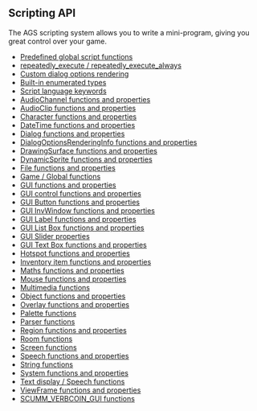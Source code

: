 Scripting API
-------------

The AGS scripting system allows you to write a mini-program, giving you
great control over your game.

- [Predefined global script functions](TextScriptEvents)
- [repeatedly_execute / repeatedly_execute_always](RepExec) 
- [Custom dialog options rendering](CustomDialogOptions)<br>
- [Built-in enumerated types](BuiltInEnums)<br>
- [Script language keywords](managedmodifier)<br>
- [AudioChannel functions and properties](AudioChannel#audiochannelcommands)<br>
- [AudioClip functions and properties](AudioClip)<br>
- [Character functions and properties](Character)<br>
- [DateTime functions and properties](DateTime)<br>
- [Dialog functions and properties](Dialog)<br>
- [DialogOptionsRenderingInfo functions and properties](DialogOptionsRenderingInfo#dialogoptionsrenderinginfofunctions)<br>
- [DrawingSurface functions and properties](DrawingSurfaceFunctions)<br>
- [DynamicSprite functions and properties](DynamicSprite)<br>
- [File functions and properties](File)<br>
- [Game / Global functions](Game)<br>
- [GUI functions and properties](GUI)<br>
- [GUI control functions and properties](GUIControl)<br>
- [GUI Button functions and properties](Button)<br>
- [GUI InvWindow functions and properties](GUI)<br>
- [GUI Label functions and properties](Label)<br>
- [GUI List Box functions and properties](ListBox)<br>
- [GUI Slider properties](Slider)<br>
- [GUI Text Box functions and properties](TextBox)<br>
- [Hotspot functions and properties](Hotspot)<br>
- [Inventory item functions and properties](InventoryItem)<br>
- [Maths functions and properties](Maths)<br>
- [Mouse functions and properties](Mouse)<br>
- [Multimedia functions](Game)<br>
- [Object functions and properties](Object)<br>
- [Overlay functions and properties](Overlay)<br>
- [Palette functions](CyclePalette)<br>
- [Parser functions](Parser)<br>
- [Region functions and properties](Region)<br>
- [Room functions](Room)<br>
- [Screen functions](ShakeScreen)<br>
- [Speech functions and properties](Speech)<br>
- [String functions](String)<br>
- [System functions and properties](System)<br>
- [Text display / Speech functions](DisplayAt)<br>
- [ViewFrame functions and properties](ViewFrame)<br>
- [SCUMM_VERBCOIN_GUI functions](SCUMM_VERBCOIN_GUI)

